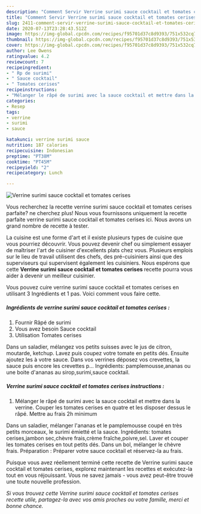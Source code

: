 ```yaml
---
description: "Comment Servir Verrine surimi sauce cocktail et tomates cerises"
title: "Comment Servir Verrine surimi sauce cocktail et tomates cerises"
slug: 2411-comment-servir-verrine-surimi-sauce-cocktail-et-tomates-cerises
date: 2020-07-13T23:28:43.512Z
image: https://img-global.cpcdn.com/recipes/f95701d37c8d9393/751x532cq70/verrine-surimi-sauce-cocktail-et-tomates-cerises-photo-principale-de-la-recette.jpg
thumbnail: https://img-global.cpcdn.com/recipes/f95701d37c8d9393/751x532cq70/verrine-surimi-sauce-cocktail-et-tomates-cerises-photo-principale-de-la-recette.jpg
cover: https://img-global.cpcdn.com/recipes/f95701d37c8d9393/751x532cq70/verrine-surimi-sauce-cocktail-et-tomates-cerises-photo-principale-de-la-recette.jpg
author: Lee Owens
ratingvalue: 4.2
reviewcount: 7
recipeingredient:
- " Rp de surimi"
- " Sauce cocktail"
- " Tomates cerises"
recipeinstructions:
- "Mélanger le râpé de surimi avec la sauce cocktail et mettre dans la verrine. Couper les tomates cerises en quatre et les disposer dessus le râpé. Mettre au frais 2h minimum"
categories:
- Resep
tags:
- verrine
- surimi
- sauce

katakunci: verrine surimi sauce 
nutrition: 187 calories
recipecuisine: Indonesian
preptime: "PT38M"
cooktime: "PT45M"
recipeyield: "2"
recipecategory: Lunch

---
```



![Verrine surimi sauce cocktail et tomates cerises](https://img-global.cpcdn.com/recipes/f95701d37c8d9393/751x532cq70/verrine-surimi-sauce-cocktail-et-tomates-cerises-photo-principale-de-la-recette.jpg)

Vous recherchez la recette verrine surimi sauce cocktail et tomates cerises parfaite? ne cherchez plus! Nous vous fournissons uniquement la recette parfaite verrine surimi sauce cocktail et tomates cerises ici. Nous avons un grand nombre de recette à tester.

La cuisine est une forme d'art et il existe plusieurs types de cuisine que vous pourriez découvrir. Vous pouvez devenir chef ou simplement essayer de maîtriser l'art de cuisiner d'excellents plats chez vous. Plusieurs emplois sur le lieu de travail utilisent des chefs, des pré-cuisiniers ainsi que des superviseurs qui supervisent également les cuisiniers. Nous espérons que cette <strong> Verrine surimi sauce cocktail et tomates cerises </strong> recette pourra vous aider à devenir un meilleur cuisinier.

<!--inarticleads1-->

Vous pouvez cuire verrine surimi sauce cocktail et tomates cerises en utilisant 3 Ingrédients et 1 pas. Voici comment vous faire cette.

##### Ingrédients de verrine surimi sauce cocktail et tomates cerises :

1. Fournir  Râpé de surimi
1. Vous avez besoin  Sauce cocktail
1. Utilisation  Tomates cerises


Dans un saladier, mélangez vos petits suisses avec le jus de citron, moutarde, ketchup. Lavez puis coupez votre tomate en petits dés. Ensuite ajoutez les à votre sauce. Dans vos verrines déposez vos crevettes, la sauce puis encore les crevettes p… Ingrédients: pamplemousse,ananas ou une boite d&#39;ananas au sirop,surimi,sauce cocktail. 

<!--inarticleads2-->

##### Verrine surimi sauce cocktail et tomates cerises instructions :

1. Mélanger le râpé de surimi avec la sauce cocktail et mettre dans la verrine. Couper les tomates cerises en quatre et les disposer dessus le râpé. Mettre au frais 2h minimum


Dans un saladier, mélanger l&#39;ananas et le pamplemousse coupé en très petits morceaux, le surimi émietté et la sauce. Ingrédients: tomates cerises,jambon sec,chèvre frais,crème fraîche,poivre,sel. Laver et couper les tomates cerises en tout petits dés. Dans un bol, mélanger le chèvre frais. Préparation : Préparer votre sauce cocktail et réservez-la au frais. 

<!--inarticleads1-->

<p>
Puisque vous avez réellement terminé cette recette de Verrine surimi sauce cocktail et tomates cerises, explorez maintenant les recettes et exécutez-la tout en vous réjouissant. Vous ne savez jamais - vous avez peut-être trouvé une toute nouvelle profession.
</p>

<p>
<i>Si vous trouvez cette Verrine surimi sauce cocktail et tomates cerises recette utile, partagez-la avec vos amis proches ou votre famille, merci et bonne chance.</i>
</p>
